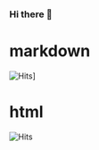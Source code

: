 ### Hi there 👋

# markdown
![Hits](https://hits.seeyoufarm.com/api/count/incr/badge.svg?url=https://github.com/tracyalison11)]

# html
<img src="https://hits.seeyoufarm.com/api/count/incr/badge.svg?url=https://github.com/tracyalison11" alt="Hits" />  

<!--
**tracyalison11/tracyalison11** is a ✨ _special_ ✨ repository because its `README.md` (this file) appears on your GitHub profile.

Here are some ideas to get you started:

- 🔭 I’m currently working on ...
- 🌱 I’m currently learning ...
- 👯 I’m looking to collaborate on ...
- 🤔 I’m looking for help with ...
- 💬 Ask me about ...
- 📫 How to reach me: ...
- 😄 Pronouns: ...
- ⚡ Fun fact: ...
-->
